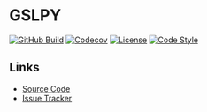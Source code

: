 # GSLPY

[![GitHub Build](https://img.shields.io/github/workflow/status/andrebienemann/gslpy/github-ci)](https://github.com/andrebienemann/gslpy/actions/workflows/ci.yml)
[![Codecov](https://img.shields.io/codecov/c/github/andrebienemann/gslpy)](https://app.codecov.io/gh/andrebienemann/gslpy)
[![License](https://img.shields.io/github/license/andrebienemann/gslpy)](https://github.com/andrebienemann/gslpy/blob/main/LICENSE)
[![Code Style](https://img.shields.io/badge/code%20style-black-000000.svg)](https://github.com/psf/black)

## Links

- [Source Code](https://github.com/andrebienemann/gslpy/)
- [Issue Tracker](https://github.com/andrebienemann/gslpy/issues/)
